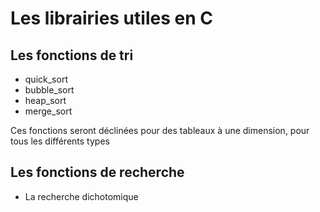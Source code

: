 Les librairies utiles en C
==========================

Les fonctions de tri
--------------------

- quick_sort
- bubble_sort
- heap_sort
- merge_sort

Ces fonctions seront déclinées pour des tableaux à une dimension, pour tous les différents types

Les fonctions de recherche
--------------------------

- La recherche dichotomique
